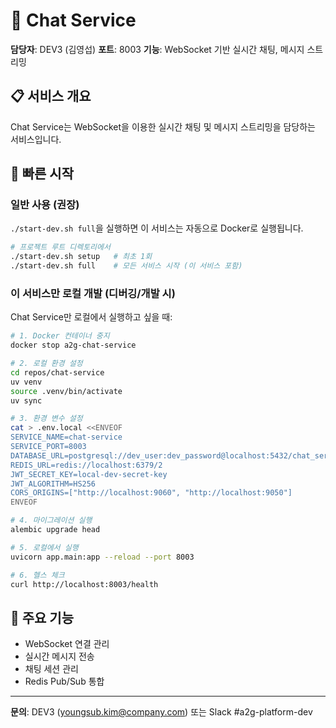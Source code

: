 # 💬 Chat Service

**담당자**: DEV3 (김영섭)
**포트**: 8003
**기능**: WebSocket 기반 실시간 채팅, 메시지 스트리밍

## 📋 서비스 개요

Chat Service는 WebSocket을 이용한 실시간 채팅 및 메시지 스트리밍을 담당하는 서비스입니다.

## 🚀 빠른 시작

### 일반 사용 (권장)

`./start-dev.sh full`을 실행하면 이 서비스는 자동으로 Docker로 실행됩니다.

```bash
# 프로젝트 루트 디렉토리에서
./start-dev.sh setup   # 최초 1회
./start-dev.sh full    # 모든 서비스 시작 (이 서비스 포함)
```

### 이 서비스만 로컬 개발 (디버깅/개발 시)

Chat Service만 로컬에서 실행하고 싶을 때:

```bash
# 1. Docker 컨테이너 중지
docker stop a2g-chat-service

# 2. 로컬 환경 설정
cd repos/chat-service
uv venv
source .venv/bin/activate
uv sync

# 3. 환경 변수 설정
cat > .env.local <<ENVEOF
SERVICE_NAME=chat-service
SERVICE_PORT=8003
DATABASE_URL=postgresql://dev_user:dev_password@localhost:5432/chat_service_db
REDIS_URL=redis://localhost:6379/2
JWT_SECRET_KEY=local-dev-secret-key
JWT_ALGORITHM=HS256
CORS_ORIGINS=["http://localhost:9060", "http://localhost:9050"]
ENVEOF

# 4. 마이그레이션 실행
alembic upgrade head

# 5. 로컬에서 실행
uvicorn app.main:app --reload --port 8003

# 6. 헬스 체크
curl http://localhost:8003/health
```

## 🎯 주요 기능

- WebSocket 연결 관리
- 실시간 메시지 전송
- 채팅 세션 관리
- Redis Pub/Sub 통합

---

**문의**: DEV3 (youngsub.kim@company.com) 또는 Slack #a2g-platform-dev
